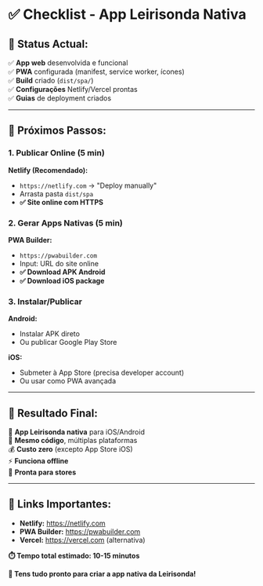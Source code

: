 # ✅ Checklist - App Leirisonda Nativa

## 🎯 **Status Actual:**

✅ **App web** desenvolvida e funcional  
✅ **PWA** configurada (manifest, service worker, ícones)  
✅ **Build** criado (`dist/spa/`)  
✅ **Configurações** Netlify/Vercel prontas  
✅ **Guias** de deployment criados

---

## 🚀 **Próximos Passos:**

### **1. Publicar Online (5 min)**

**Netlify (Recomendado):**

- `https://netlify.com` → "Deploy manually"
- Arrasta pasta `dist/spa`
- **✅ Site online com HTTPS**

### **2. Gerar Apps Nativas (5 min)**

**PWA Builder:**

- `https://pwabuilder.com`
- Input: URL do site online
- **✅ Download APK Android**
- **✅ Download iOS package**

### **3. Instalar/Publicar**

**Android:**

- Instalar APK direto
- Ou publicar Google Play Store

**iOS:**

- Submeter à App Store (precisa developer account)
- Ou usar como PWA avançada

---

## 📱 **Resultado Final:**

🎉 **App Leirisonda nativa** para iOS/Android  
🎯 **Mesmo código**, múltiplas plataformas  
💰 **Custo zero** (excepto App Store iOS)  
⚡ **Funciona offline**  
🏪 **Pronta para stores**

---

## 🔗 **Links Importantes:**

- **Netlify:** https://netlify.com
- **PWA Builder:** https://pwabuilder.com
- **Vercel:** https://vercel.com (alternativa)

**⏱️ Tempo total estimado: 10-15 minutos**

**🎯 Tens tudo pronto para criar a app nativa da Leirisonda!**

